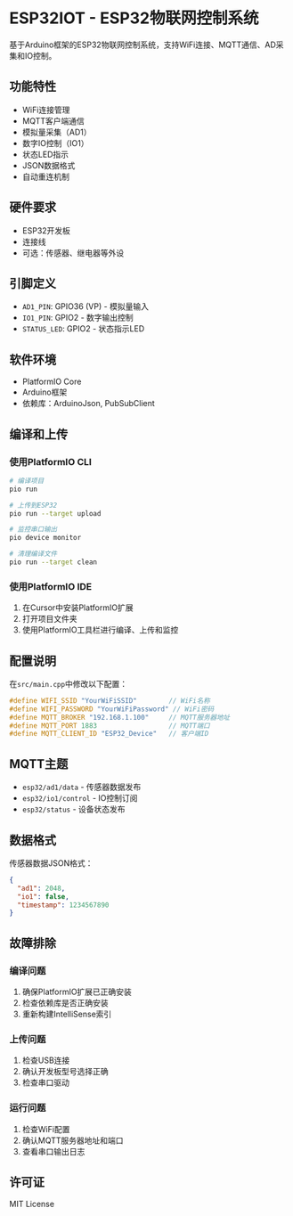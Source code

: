 # ESP32IOT - ESP32物联网控制系统

基于Arduino框架的ESP32物联网控制系统，支持WiFi连接、MQTT通信、AD采集和IO控制。

## 功能特性

- WiFi连接管理
- MQTT客户端通信
- 模拟量采集（AD1）
- 数字IO控制（IO1）
- 状态LED指示
- JSON数据格式
- 自动重连机制

## 硬件要求

- ESP32开发板
- 连接线
- 可选：传感器、继电器等外设

## 引脚定义

- `AD1_PIN`: GPIO36 (VP) - 模拟量输入
- `IO1_PIN`: GPIO2 - 数字输出控制
- `STATUS_LED`: GPIO2 - 状态指示LED

## 软件环境

- PlatformIO Core
- Arduino框架
- 依赖库：ArduinoJson, PubSubClient

## 编译和上传

### 使用PlatformIO CLI

```bash
# 编译项目
pio run

# 上传到ESP32
pio run --target upload

# 监控串口输出
pio device monitor

# 清理编译文件
pio run --target clean
```

### 使用PlatformIO IDE

1. 在Cursor中安装PlatformIO扩展
2. 打开项目文件夹
3. 使用PlatformIO工具栏进行编译、上传和监控

## 配置说明

在`src/main.cpp`中修改以下配置：

```cpp
#define WIFI_SSID "YourWiFiSSID"        // WiFi名称
#define WIFI_PASSWORD "YourWiFiPassword" // WiFi密码
#define MQTT_BROKER "192.168.1.100"     // MQTT服务器地址
#define MQTT_PORT 1883                  // MQTT端口
#define MQTT_CLIENT_ID "ESP32_Device"   // 客户端ID
```

## MQTT主题

- `esp32/ad1/data` - 传感器数据发布
- `esp32/io1/control` - IO控制订阅
- `esp32/status` - 设备状态发布

## 数据格式

传感器数据JSON格式：
```json
{
  "ad1": 2048,
  "io1": false,
  "timestamp": 1234567890
}
```

## 故障排除

### 编译问题
1. 确保PlatformIO扩展已正确安装
2. 检查依赖库是否正确安装
3. 重新构建IntelliSense索引

### 上传问题
1. 检查USB连接
2. 确认开发板型号选择正确
3. 检查串口驱动

### 运行问题
1. 检查WiFi配置
2. 确认MQTT服务器地址和端口
3. 查看串口输出日志

## 许可证

MIT License
